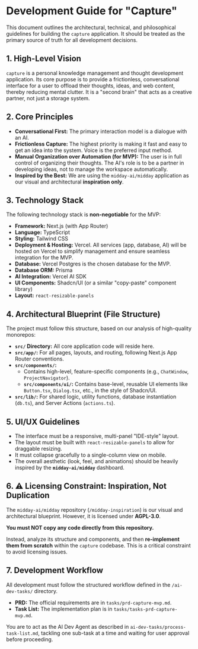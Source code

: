 # Development Guide for "Capture"

This document outlines the architectural, technical, and philosophical guidelines for building the `capture` application. It should be treated as the primary source of truth for all development decisions.

## 1. High-Level Vision

`capture` is a personal knowledge management and thought development application. Its core purpose is to provide a frictionless, conversational interface for a user to offload their thoughts, ideas, and web content, thereby reducing mental clutter. It is a "second brain" that acts as a creative partner, not just a storage system.

## 2. Core Principles

- **Conversational First:** The primary interaction model is a dialogue with an AI.
- **Frictionless Capture:** The highest priority is making it fast and easy to get an idea into the system. Voice is the preferred input method.
- **Manual Organization over Automation (for MVP):** The user is in full control of organizing their thoughts. The AI's role is to be a partner in developing ideas, not to manage the workspace automatically.
- **Inspired by the Best:** We are using the `midday-ai/midday` application as our visual and architectural **inspiration only**.

## 3. Technology Stack

The following technology stack is **non-negotiable** for the MVP:

- **Framework:** Next.js (with App Router)
- **Language:** TypeScript
- **Styling:** Tailwind CSS
- **Deployment & Hosting:** Vercel. All services (app, database, AI) will be hosted on Vercel to simplify management and ensure seamless integration for the MVP.
- **Database:** Vercel Postgres is the chosen database for the MVP.
- **Database ORM:** Prisma
- **AI Integration:** Vercel AI SDK
- **UI Components:** Shadcn/UI (or a similar "copy-paste" component library)
- **Layout:** `react-resizable-panels`

## 4. Architectural Blueprint (File Structure)

The project must follow this structure, based on our analysis of high-quality monorepos:

- **`src/` Directory:** All core application code will reside here.
- **`src/app/`:** For all pages, layouts, and routing, following Next.js App Router conventions.
- **`src/components/`:**
    - Contains high-level, feature-specific components (e.g., `ChatWindow`, `ProjectNavigator`).
    - **`src/components/ui/`:** Contains base-level, reusable UI elements like `Button.tsx`, `Dialog.tsx`, etc., in the style of Shadcn/UI.
- **`src/lib/`:** For shared logic, utility functions, database instantiation (`db.ts`), and Server Actions (`actions.ts`).

## 5. UI/UX Guidelines

- The interface must be a responsive, multi-panel "IDE-style" layout.
- The layout must be built with `react-resizable-panels` to allow for draggable resizing.
- It must collapse gracefully to a single-column view on mobile.
- The overall aesthetic (look, feel, and animations) should be heavily inspired by the **`midday-ai/midday`** dashboard.

## 6. ⚠️ Licensing Constraint: Inspiration, Not Duplication

The `midday-ai/midday` repository (`/midday-inspiration`) is our visual and architectural blueprint. However, it is licensed under **AGPL-3.0**.

**You must NOT copy any code directly from this repository.**

Instead, analyze its structure and components, and then **re-implement them from scratch** within the `capture` codebase. This is a critical constraint to avoid licensing issues.

## 7. Development Workflow

All development must follow the structured workflow defined in the `/ai-dev-tasks/` directory.

- **PRD:** The official requirements are in `tasks/prd-capture-mvp.md`.
- **Task List:** The implementation plan is in `tasks/tasks-prd-capture-mvp.md`.

You are to act as the AI Dev Agent as described in `ai-dev-tasks/process-task-list.md`, tackling one sub-task at a time and waiting for user approval before proceeding. 